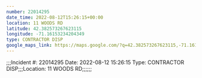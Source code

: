 ```yaml
---
number: 22014295
date_time: 2022-08-12T15:26:15+00:00
location: 11 WOODS RD
latitude: 42.382573267623115
longitude: -71.16153234204349
type: CONTRACTOR DISP
google_maps_link: https://maps.google.com/?q=42.382573267623115,-71.16153234204349
---
```


;;;Incident #: 22014295  Date: 2022-08-12 15:26:15   Type: CONTRACTOR DISP;;;Location: 11 WOODS RD;;;;;;
